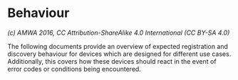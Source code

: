 # Behaviour

_(c) AMWA 2016, CC Attribution-ShareAlike 4.0 International (CC BY-SA 4.0)_

The following documents provide an overview of expected registration and discovery behaviour for devices which are designed for different use cases. Additionally, this covers how these devices should react in the event of error codes or conditions being encountered.
